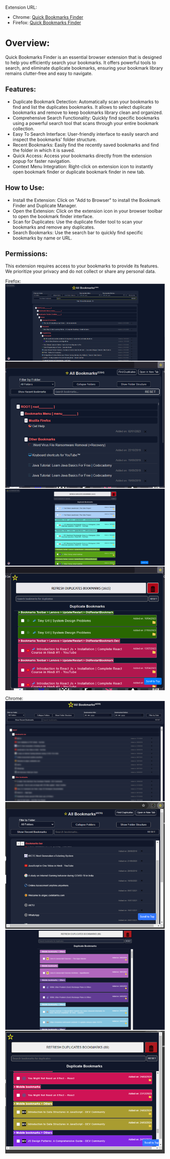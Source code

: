 Extension URL:

- Chrome: [Quick Bookmarks Finder](https://chromewebstore.google.com/detail/quick-bookmarks-finder/kokolngidkfejinilklpdmlhajjddbfa)
- Firefox: [Quick Bookmarks Finder](https://addons.mozilla.org/en-US/firefox/addon/quick-bookmarks-finder/)

# Overview:

Quick Bookmarks Finder is an essential browser extension that is designed to help you efficiently search your bookmarks. It offers powerful tools to search, and eliminate duplicate bookmarks, ensuring your bookmark library remains clutter-free and easy to navigate.

## Features:

- Duplicate Bookmark Detection: Automatically scan your bookmarks to find and list the duplicates bookmarks. It allows to select duplicate bookmarks and remove to keep bookmarks library clean and organized.
- Comprehensive Search Functionality: Quickly find specific bookmarks using a powerful search tool that scans through your entire bookmark collection.
- Easy To Search Interface: User-friendly interface to easily search and inspect the bookmarks' folder structure.
- Recent Bookmarks: Easily find the recently saved bookmarks and find the folder in which it is saved.
- Quick Access: Access your bookmarks directly from the extension popup for faster navigation.
- Context Menu Integration: Right-click on extension icon to instantly open bookmark finder or duplicate bookmark finder in new tab.

## How to Use:

- Install the Extension: Click on "Add to Browser" to install the Bookmark Finder and Duplicate Manager.
- Open the Extension: Click on the extension icon in your browser toolbar to open the bookmark finder interface.
- Scan for Duplicates: Use the duplicate finder tool to scan your bookmarks and remove any duplicates.
- Search Bookmarks: Use the search bar to quickly find specific bookmarks by name or URL.

## Permissions:

This extension requires access to your bookmarks to provide its features. We prioritize your privacy and do not collect or share any personal data.

Firefox:
![](./screenshots/bookmark-tab-screenshot.png)
![](./screenshots/bookmark-popup-screenshot.png)
![](./screenshots/duplicate-bookmark-tab-screenshot.png)
![](./screenshots/duplicate-bookmark-popup-screenshot.png)

Chrome:
![](./chrome-screenshots/bookmark-tab-screenshot.png)
![](./chrome-screenshots/bookmark-popup-screenshot.png)
![](./chrome-screenshots/duplicate-bookmark-tab-screenshot.png)
![](./chrome-screenshots/duplicate-bookmark-popup-screenshot.png)
